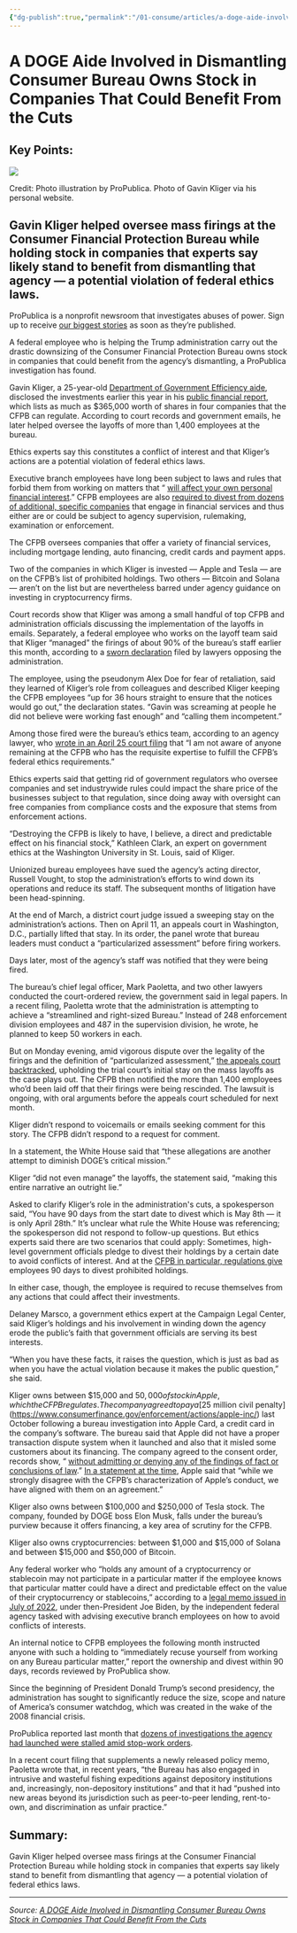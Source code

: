 ```yaml
---
{"dg-publish":true,"permalink":"/01-consume/articles/a-doge-aide-involved-in-dismantling-consumer-bureau-owns-stock-in-companies-that-could-benefit-from-the-cuts/","title":"A DOGE Aide Involved in Dismantling Consumer Bureau Owns Stock in Companies That Could Benefit From the Cuts","tags":["doge"]}
---
```



# A DOGE Aide Involved in Dismantling Consumer Bureau Owns Stock in Companies That Could Benefit From the Cuts

## Key Points:
![](https://img.assets-d.propublica.org/v5/images/20250429-cfpb-doge-01.jpg?crop=focalpoint&fit=crop&fm=webp&fp-x=0.5&fp-y=0.5&h=533&q=75&w=800&s=7cd1ec95de20d3f356ce02767db94b59)

Credit: Photo illustration by ProPublica. Photo of Gavin Kliger via his personal website.

## Gavin Kliger helped oversee mass firings at the Consumer Financial Protection Bureau while holding stock in companies that experts say likely stand to benefit from dismantling that agency — a potential violation of federal ethics laws.

ProPublica is a nonprofit newsroom that investigates abuses of power. Sign up to receive [our biggest stories](https://www.propublica.org/newsletters/the-big-story?source=www.propublica.org&placement=top-note&region=national) as soon as they’re published.

A federal employee who is helping the Trump administration carry out the drastic downsizing of the Consumer Financial Protection Bureau owns stock in companies that could benefit from the agency’s dismantling, a ProPublica investigation has found.

Gavin Kliger, a 25-year-old [Department of Government Efficiency aide](https://projects.propublica.org/elon-musk-doge-tracker/), disclosed the investments earlier this year in his [public financial report](https://www.documentcloud.org/documents/25553901-kliger-gavin-od-new-entrant-278-2025-2025-02-10/), which lists as much as $365,000 worth of shares in four companies that the CFPB can regulate. According to court records and government emails, he later helped oversee the layoffs of more than 1,400 employees at the bureau.

Ethics experts say this constitutes a conflict of interest and that Kliger’s actions are a potential violation of federal ethics laws.

Executive branch employees have long been subject to laws and rules that forbid them from working on matters that “ [will affect your own personal financial interest](https://www.oge.gov/web/oge.nsf/0/86D5B4F72AF0FBCB852585B6005A1A22/$FILE/Standards%20of%20Ethical%20Conduct%20508.pdf).” CFPB employees are also [required to divest from dozens of additional, specific companies](https://www.consumerfinance.gov/about-us/blog/protecting-the-publics-trust/) that engage in financial services and thus either are or could be subject to agency supervision, rulemaking, examination or enforcement.

The CFPB oversees companies that offer a variety of financial services, including mortgage lending, auto financing, credit cards and payment apps.

Two of the companies in which Kliger is invested — Apple and Tesla — are on the CFPB’s list of prohibited holdings. Two others — Bitcoin and Solana — aren’t on the list but are nevertheless barred under agency guidance on investing in cryptocurrency firms.

Court records show that Kliger was among a small handful of top CFPB and administration officials discussing the implementation of the layoffs in emails. Separately, a federal employee who works on the layoff team said that Kliger “managed” the firings of about 90% of the bureau’s staff earlier this month, according to a [sworn declaration](https://www.courthousenews.com/wp-content/uploads/2025/04/alex-doe-doge-cfpb-declaration.pdf) filed by lawyers opposing the administration.

The employee, using the pseudonym Alex Doe for fear of retaliation, said they learned of Kliger’s role from colleagues and described Kliger keeping the CFPB employees “up for 36 hours straight to ensure that the notices would go out,” the declaration states. “Gavin was screaming at people he did not believe were working fast enough” and “calling them incompetent.”

Among those fired were the bureau’s ethics team, according to an agency lawyer, who [wrote in an April 25 court filing](https://storage.courtlistener.com/recap/gov.uscourts.dcd.277287/gov.uscourts.dcd.277287.127.14.pdf) that “I am not aware of anyone remaining at the CFPB who has the requisite expertise to fulfill the CFPB’s federal ethics requirements.”

Ethics experts said that getting rid of government regulators who oversee companies and set industrywide rules could impact the share price of the businesses subject to that regulation, since doing away with oversight can free companies from compliance costs and the exposure that stems from enforcement actions.

“Destroying the CFPB is likely to have, I believe, a direct and predictable effect on his financial stock,” Kathleen Clark, an expert on government ethics at the Washington University in St. Louis, said of Kliger.

Unionized bureau employees have sued the agency’s acting director, Russell Vought, to stop the administration’s efforts to wind down its operations and reduce its staff. The subsequent months of litigation have been head-spinning.

At the end of March, a district court judge issued a sweeping stay on the administration’s actions. Then on April 11, an appeals court in Washington, D.C., partially lifted that stay. In its order, the panel wrote that bureau leaders must conduct a “particularized assessment” before firing workers.

Days later, most of the agency’s staff was notified that they were being fired.

The bureau’s chief legal officer, Mark Paoletta, and two other lawyers conducted the court-ordered review, the government said in legal papers. In a recent filing, Paoletta wrote that the administration is attempting to achieve a “streamlined and right-sized Bureau.” Instead of 248 enforcement division employees and 487 in the supervision division, he wrote, he planned to keep 50 workers in each.

But on Monday evening, amid vigorous dispute over the legality of the firings and the definition of “particularized assessment,” [the appeals court backtracked](https://storage.courtlistener.com/recap/gov.uscourts.cadc.41898/gov.uscourts.cadc.41898.01208734554.0.pdf), upholding the trial court’s initial stay on the mass layoffs as the case plays out. The CFPB then notified the more than 1,400 employees who’d been laid off that their firings were being rescinded. The lawsuit is ongoing, with oral arguments before the appeals court scheduled for next month.

Kliger didn’t respond to voicemails or emails seeking comment for this story. The CFPB didn’t respond to a request for comment.

In a statement, the White House said that “these allegations are another attempt to diminish DOGE’s critical mission.”

Kliger “did not even manage” the layoffs, the statement said, “making this entire narrative an outright lie.”

Asked to clarify Kliger’s role in the administration's cuts, a spokesperson said, “You have 90 days from the start date to divest which is May 8th — it is only April 28th.” It’s unclear what rule the White House was referencing; the spokesperson did not respond to follow-up questions. But ethics experts said there are two scenarios that could apply: Sometimes, high-level government officials pledge to divest their holdings by a certain date to avoid conflicts of interest. And at the [CFPB in particular, regulations give](https://www.ecfr.gov/current/title-5/chapter-LXXXIV/part-9401) employees 90 days to divest prohibited holdings.

In either case, though, the employee is required to recuse themselves from any actions that could affect their investments.

Delaney Marsco, a government ethics expert at the Campaign Legal Center, said Kliger’s holdings and his involvement in winding down the agency erode the public’s faith that government officials are serving its best interests.

“When you have these facts, it raises the question, which is just as bad as when you have the actual violation because it makes the public question,” she said.

Kliger owns between $15,000 and $50,000 of stock in Apple, which the CFPB regulates. The company agreed to pay a [$25 million civil penalty](https://www.consumerfinance.gov/enforcement/actions/apple-inc/) last October following a bureau investigation into Apple Card, a credit card in the company’s software. The bureau said that Apple did not have a proper transaction dispute system when it launched and also that it misled some customers about its financing. The company agreed to the consent order, records show, “ [without admitting or denying any of the findings of fact or conclusions of law](https://files.consumerfinance.gov/f/documents/cfpb_apple-inc-stipulation_2024-10.pdf).” [In a statement at the time](https://www.freep.com/story/money/personal-finance/susan-tompor/2024/10/23/apple-card-goldman-sachs-credit-disputes-interest-free-payments/75806805007/), Apple said that “while we strongly disagree with the CFPB’s characterization of Apple’s conduct, we have aligned with them on an agreement.”

Kliger also owns between $100,000 and $250,000 of Tesla stock. The company, founded by DOGE boss Elon Musk, falls under the bureau’s purview because it offers financing, a key area of scrutiny for the CFPB.

Kliger also owns cryptocurrencies: between $1,000 and $15,000 of Solana and between $15,000 and $50,000 of Bitcoin.

Any federal worker who “holds any amount of a cryptocurrency or stablecoin may not participate in a particular matter if the employee knows that particular matter could have a direct and predictable effect on the value of their cryptocurrency or stablecoins,” according to a [legal memo issued in July of 2022](https://www.oge.gov/web/oge.nsf/News+Releases/E116F1FD24F94BB3852588770058A0FA/$FILE/LA-22-04.pdf), under then-President Joe Biden, by the independent federal agency tasked with advising executive branch employees on how to avoid conflicts of interests.

An internal notice to CFPB employees the following month instructed anyone with such a holding to “immediately recuse yourself from working on any Bureau particular matter,” report the ownership and divest within 90 days, records reviewed by ProPublica show.

Since the beginning of President Donald Trump’s second presidency, the administration has sought to significantly reduce the size, scope and nature of America’s consumer watchdog, which was created in the wake of the 2008 financial crisis.

ProPublica reported last month that [dozens of investigations the agency had launched were stalled amid stop-work orders](https://www.propublica.org/article/trump-cfpb-investigation-capital-one-rocket-meta-carvana-greenlight).

In a recent court filing that supplements a newly released policy memo, Paoletta wrote that, in recent years, “the Bureau has also engaged in intrusive and wasteful fishing expeditions against depository institutions and, increasingly, non-depository institutions” and that it had “pushed into new areas beyond its jurisdiction such as peer-to-peer lending, rent-to-own, and discrimination as unfair practice.”

## Summary:
Gavin Kliger helped oversee mass firings at the Consumer Financial Protection Bureau while holding stock in companies that experts say likely stand to benefit from dismantling that agency — a potential violation of federal ethics laws.

---

*Source: [A DOGE Aide Involved in Dismantling Consumer Bureau Owns Stock in Companies That Could Benefit From the Cuts](https://www.propublica.org/article/doge-consumer-financial-protection-bureau-gavin-kliger-stock)*
